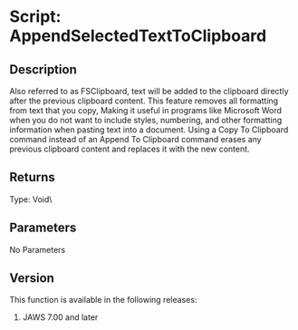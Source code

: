 # Script: AppendSelectedTextToClipboard

## Description

Also referred to as FSClipboard, text will be added to the clipboard
directly after the previous clipboard content. This feature removes all
formatting from text that you copy, Making it useful in programs like
Microsoft Word when you do not want to include styles, numbering, and
other formatting information when pasting text into a document. Using a
Copy To Clipboard command instead of an Append To Clipboard command
erases any previous clipboard content and replaces it with the new
content.

## Returns

Type: Void\

## Parameters

No Parameters

## Version

This function is available in the following releases:

1.  JAWS 7.00 and later
